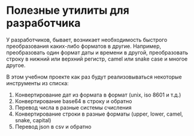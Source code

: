 # Полезные утилиты для разработчика

У разработчиков, бывает, возникает необходимость быстрого преобразования
каких-либо форматов в другие.
Например, преобразовать один формат даты и времени в другой, преобразовать строку в нижний или верхний регистр, 
camel или snake case и многое другое.

В этом учебном проекте как раз будут реализовываться некоторые инструменты из списка:
1. Конвертирование дат из формата в формат (unix, iso 8601 и т.д.)
2. Конвертирование base64 в строку и обратно
3. Перевод числа в разные системы счисления
4. Конвертирование строки в разные форматы (upper, lower, camel, snake, capital)
5. Перевод json в csv и обратно